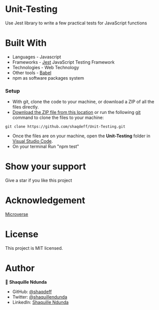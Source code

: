 # Unit-Testing
Use Jest library to write a few practical tests for JavaScript functions
 
# Built With
- Languages -  Javascript
- Frameworks - [Jest](https://jestjs.io/) JavaScript Testing Framework
- Technologies - Web Technology
- Other tools - [Babel](https://babeljs.io/)
- npm as software packages system

### Setup

- With git, clone the code to your machine, or download a ZIP of all the files directly.
- [Download the ZIP file from this location](https://github.com/shaqdeff/Unit-Testing/archive/refs/heads/main.zip) or run the following [git](https://git-scm.com/) command to clone the files to your machine:

```
git clone https://github.com/shaqdeff/Unit-Testing.git
```

- Once the files are on your machine, open the **Unit-Testing** folder in [Visual Studio Code](https://code.visualstudio.com/download).
- On your terminal Run "npm test"

# Show your support
Give a star if you like this project

# Acknowledgement
 [Microverse](https://www.microverse.org/?grsf=i6yi2m)
 
# License
This project is MIT licensed.

# Author
👤 **Shaquille Ndunda**

- GitHub: [@shaqdeff](https://github.com/shaqdeff)
- Twitter: [@shaquillendunda](https://twitter.com/shaquillendunda)
- LinkedIn: [Shaquille Ndunda](https://www.linkedin.com/in/shaquille-ndunda-b13a95107/)


